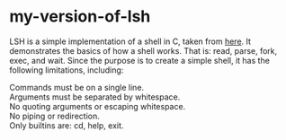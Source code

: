 # my-version-of-lsh

LSH is a simple implementation of a shell in C, taken from [here](https://github.com/brenns10/lsh). It demonstrates the basics of how a shell works. That is: read, parse, fork, exec, and wait. Since the purpose is to create a simple shell, it has the following limitations, including:  
  
Commands must be on a single line.  
Arguments must be separated by whitespace.  
No quoting arguments or escaping whitespace.  
No piping or redirection.  
Only builtins are: cd, help, exit.  

